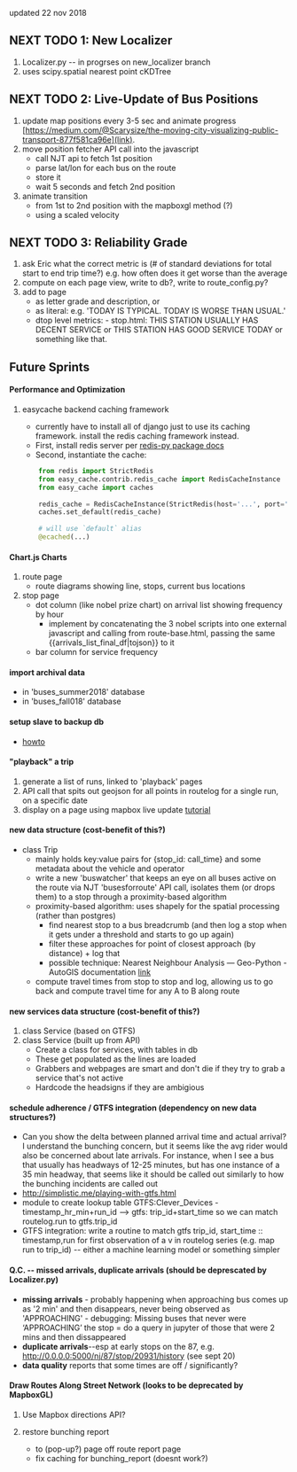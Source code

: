 updated 22 nov 2018

## NEXT TODO 1: New Localizer
1. Localizer.py -- in progrses on new_localizer branch
2. uses scipy.spatial nearest point cKDTree


## NEXT TODO 2: Live-Update of Bus Positions 
1. update map positions every 3-5 sec and animate progress
    [https://medium.com/@Scarysize/the-moving-city-visualizing-public-transport-877f581ca96e](link).
1. move position fetcher API call into the javascript
    - call NJT api to fetch 1st position
    - parse lat/lon for each bus on the route
    - store it
    - wait 5 seconds and fetch 2nd position
2. animate transition 
    - from 1st to 2nd position with the mapboxgl method (?) 
    - using a scaled velocity
    
## NEXT TODO 3: Reliability Grade
1. ask Eric what the correct metric is (# of standard deviations for total start to end trip time?) e.g. how often does it get worse than the average 
2. compute on each page view, write to db?, write to route_config.py?
3. add to page
    - as letter grade and description, or
    - as literal: e.g. 'TODAY IS TYPICAL. TODAY IS WORSE THAN USUAL.'
    - dtop level metrics: - stop.html: THIS STATION USUALLY HAS DECENT SERVICE or THIS STATION HAS GOOD SERVICE TODAY or something like that.

    
## Future Sprints    

#### Performance and Optimization

1. easycache backend caching framework
    - currently have to install all of django just to use its caching framework. install the redis caching framework instead.
    - First, install redis server per [redis-py package docs](https://pypi.org/project/redis/)
    - Second, instantiate the cache:

    ```python
        from redis import StrictRedis
        from easy_cache.contrib.redis_cache import RedisCacheInstance
        from easy_cache import caches
        
        redis_cache = RedisCacheInstance(StrictRedis(host='...', port='...'))
        caches.set_default(redis_cache)
        
        # will use `default` alias
        @ecached(...)

    ```

#### Chart.js Charts
1. route page
    - route diagrams showing line, stops, current bus locations
2. stop page
    - dot column (like nobel prize chart) on arrival list showing frequency by hour
        - implement by concatenating the 3 nobel scripts into one external javascript and calling from route-base.html, passing the same {{arrivals_list_final_df|tojson}} to it
    - bar column for service frequency


#### import archival data
- in 'buses_summer2018' database
- in 'buses_fall018' database


#### setup slave to backup db    
- [howto](https://www.digitalocean.com/community/tutorials/how-to-move-a-mysql-data-directory-to-a-new-location-on-ubuntu-16-04)

#### "playback" a trip
1. generate a list of runs, linked to 'playback' pages
2. API call that spits out geojson for all points in routelog for a single run, on a specific date
3. display on a page using mapbox live update [tutorial](https://www.mapbox.com/mapbox-gl-js/example/live-update-feature/)

#### new data structure (cost-benefit of this?)
- class Trip
    - mainly holds key:value pairs for {stop_id: call_time} and some metadata about the vehicle and operator
    - write a new 'buswatcher' that keeps an eye on all buses active on the route via NJT 'busesforroute' API call, isolates them (or drops them) to a stop through a proximity-based algorithm
    - proximity-based algorithm: uses shapely for the spatial processing (rather than postgres)
        - find nearest stop to a bus breadcrumb (and then log a stop when it gets under a threshold and starts to go up again)
        - filter these approaches for point of closest approach (by distance) + log that
        - possible technique: Nearest Neighbour Analysis — Geo-Python - AutoGIS documentation [link](https://automating-gis-processes.github.io/2017/lessons/L3/nearest-neighbour.html)     
    - compute travel times from stop to stop and log, allowing us to go back and compute travel time for any A to B along route

#### new services data structure  (cost-benefit of this?)
1. class Service (based on GTFS)
2. class Service (built up from API)
    - Create a class for services, with tables in db
    - These get populated as the lines are loaded
    - Grabbers and webpages are smart and don't die if they try to grab a service that's not active
    - Hardcode the headsigns if they are ambigious 
    
#### schedule adherence / GTFS integration (dependency on new data structures?)
- Can you show the delta between planned arrival time and actual arrival? I understand the bunching concern, but it seems like the avg rider would also be concerned about late arrivals. For instance, when I see a bus that usually has headways of 12-25 minutes, but has one instance of a 35 min headway, that seems like it should be called out similarly to how the bunching incidents are called out 
- http://simplistic.me/playing-with-gtfs.html
- module to create lookup table GTFS:Clever_Devices - timestamp_hr_min+run_id --> gtfs: trip_id+start_time so we can match routelog.run to gtfs.trip_id
- GTFS integration:  write a routine to match gtfs trip_id, start_time :: timestamp,run for first observation of a v in routelog series (e.g. map run to trip_id) -- either a machine learning model or something simpler 
   
   
   
#### Q.C. -- missed arrivals, duplicate arrivals (should be deprescated by Localizer.py)

- **missing arrivals** - probably happening when approaching bus comes up as '2 min' and then disappears, never being observed as 'APPROACHING'
        - debugging: Missing buses that never were ‘APPROACHING’ the stop = do a query in jupyter of those that were 2 mins and then dissappeared
- **duplicate arrivals**--esp at early stops on the 87, e.g. http://0.0.0.0:5000/nj/87/stop/20931/history (see sept 20)
- **data quality** reports that some times are off / significantly?


#### Draw Routes Along Street Network (looks to be deprecated by MapboxGL)
1. Use Mapbox directions API?

1. restore bunching report
    - to (pop-up?) page off route report page
    - fix caching for bunching_report (doesnt work?)




